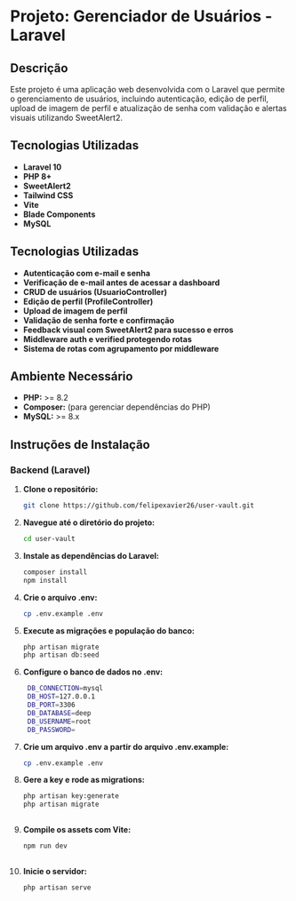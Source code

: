 # Projeto: Gerenciador de Usuários - Laravel

## Descrição

Este projeto é uma aplicação web desenvolvida com o Laravel que permite o gerenciamento de usuários, incluindo autenticação, edição de perfil, upload de imagem de perfil e atualização de senha com validação e alertas visuais utilizando SweetAlert2.


## Tecnologias Utilizadas

- **Laravel 10**
- **PHP 8+**
- **SweetAlert2**
- **Tailwind CSS** 
- **Vite**
- **Blade Components** 
- **MySQL** 

## Tecnologias Utilizadas

- **Autenticação com e-mail e senha**
- **Verificação de e-mail antes de acessar a dashboard**
- **CRUD de usuários (UsuarioController)**
- **Edição de perfil (ProfileController)** 
- **Upload de imagem de perfil**
- **Validação de senha forte e confirmação** 
- **Feedback visual com SweetAlert2 para sucesso e erros** 
- **Middleware auth e verified protegendo rotas**
- **Sistema de rotas com agrupamento por middleware**


## Ambiente Necessário

- **PHP:** >= 8.2 
- **Composer:** (para gerenciar dependências do PHP)
- **MySQL:** >= 8.x

## Instruções de Instalação

### Backend (Laravel)

1. **Clone o repositório:**
   ```bash
   git clone https://github.com/felipexavier26/user-vault.git

2. **Navegue até o diretório do projeto:**
   ```bash
   cd user-vault

3. **Instale as dependências do Laravel:**
   ```bash
   composer install
   npm install

4. **Crie o arquivo .env:**
   ```bash
   cp .env.example .env


5. **Execute as migrações e população do banco:**
   ```bash
   php artisan migrate
   php artisan db:seed 

6. **Configure o banco de dados no .env:**
   ```bash
    DB_CONNECTION=mysql
    DB_HOST=127.0.0.1
    DB_PORT=3306
    DB_DATABASE=deep
    DB_USERNAME=root
    DB_PASSWORD=


5. **Crie um arquivo .env a partir do arquivo .env.example:**
   ```bash
   cp .env.example .env

6. **Gere a key e rode as migrations:**
   ```bash
   php artisan key:generate
   php artisan migrate
 

7. **Compile os assets com Vite:**
    ```bash
   npm run dev
  
7. **Inicie o servidor:**
    ```bash
   php artisan serve

   